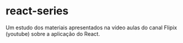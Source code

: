 # react-series
Um estudo dos materiais apresentados na vídeo aulas do canal Flipix (youtube) sobre a aplicação do React.
